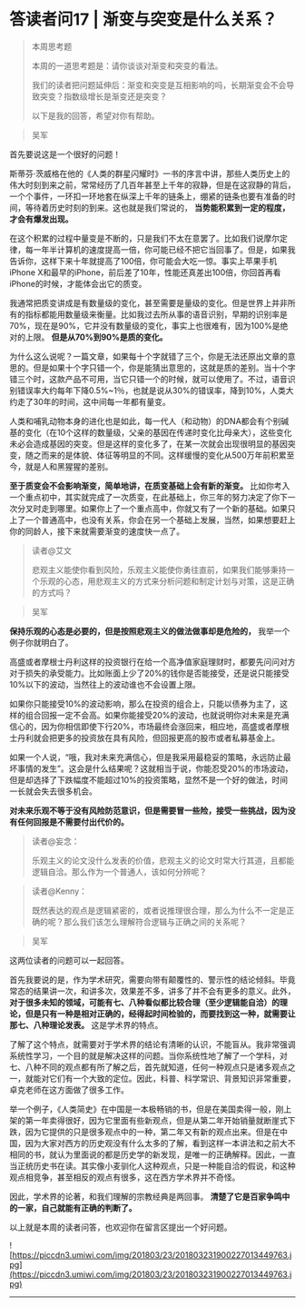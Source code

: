 # 答读者问17 | 渐变与突变是什么关系？

> 本周思考题
> 
> 本周的一道思考题是：请你谈谈对渐变和突变的看法。
> 
> 我们的读者把问题延伸后：渐变和突变是互相影响的吗，长期渐变会不会导致突变？指数级增长是渐变还是突变？
> 
> 以下是我的回答，希望对你有帮助。

> 吴军

首先要说这是一个很好的问题！

斯蒂芬·茨威格在他的《人类的群星闪耀时》一书的序言中讲，那些人类历史上的伟大时刻到来之前，常常经历了几百年甚至上千年的寂静，但是在这寂静的背后，一个个事件，一环扣一环地套在纵深上千年的链条上，绷紧的链条也要有准备的时间，等待着历史时刻的到来。这也就是我们常说的， **当势能积累到一定的程度，才会有爆发出现。**

在这个积累的过程中量变是不断的，只是我们不太在意罢了。比如我们说摩尔定律，每一年半计算机的速度提高一倍，你可能已经不把它当回事了。但是，如果我告诉你，这样下来十年就提高了100倍，你可能会大吃一惊。事实上苹果手机iPhone X和最早的iPhone，前后差了10年，性能还真差出100倍，你回首再看iPhone的时候，才能体会出它的质变。

我通常把质变讲成是有数量级的变化，甚至需要是量级的变化。但是世界上并非所有的指标都能用数量级来衡量。比如我过去所从事的语音识别，早期的识别率是70%，现在是90%，它并没有数量级的变化，事实上也很难有，因为100%是绝对的上限。 **但是从70%到90%是质的变化。**

为什么这么说呢？一篇文章，如果每十个字就错了三个，你是无法还原出文章的意思的。但是如果十个字只错一个，你是能猜出意思的，这就是质的差别。当十个字错三个时，这款产品不可用，当它只错一个的时候，就可以使用了。不过，语音识别错误率大约每年下降0.5%~1％，也就是说从30%的错误率，降到10%，人类大约走了30年的时间，这中间每一年都有量变。

人类和哺乳动物本身的进化也是如此，每一代人（和动物）的DNA都会有个别碱基的变化（在10个这样的数量级，父亲的基因在传递时变化比母亲大），这些变化未必会造成基因的突变。但是这样的变化多了，在某一次就会出现很明显的基因突变，随之而来的是体貌、体征等明显的不同。这样缓慢的变化从500万年前积累至今，就是人和黑猩猩的差别。

 **至于质变会不会影响渐变，简单地讲，在质变基础上会有新的渐变。** 比如你考入一个重点初中，其实就完成了一次质变，在此基础上，你三年的努力决定了你下一次分叉时走到哪里。如果你上了一个重点高中，你就又有了一个新的基础。如果只上了一个普通高中，也没有关系，你会在另一个基础上发展，当然，如果想要赶上你的同龄人，接下来就需要渐变的速度快一点了。

> 读者@艾文
> 
> 悲观主义能使你看到风险，乐观主义能使你勇往直前，如果我们能够秉持一个乐观的心态，用悲观主义的方式来分析问题和制定计划与对策，这是正确的方式吗？

> 吴军

 **保持乐观的心态是必要的，但是按照悲观主义的做法做事却是危险的，** 我举一个例子你就明白了。

高盛或者摩根士丹利这样的投资银行在给一个高净值家庭理财时，都要先问问对方对于损失的承受能力。比如账面上少了20%的钱你是否能接受，还是说只能接受10%以下的波动，当然往上的波动谁也不会设置上限。

如果你只能接受10%的波动影响，那么在投资的组合上，只能以债券为主了，这样的组合回报一定不会高。如果你能接受20%的波动，也就说明你对未来是充满信心的，因为你相信即使下行20%，市场最终会涨回来，相应地，高盛或者摩根士丹利就会把更多的投资放在具有风险，但回报更高的股市或者私募基金上。

如果一个人说，“哦，我对未来充满信心，但是我采用最稳妥的策略，永远防止最坏事情的发生”。这会是什么结果呢？这就相当于说，你能忍受20%的市场波动，但是却选择了下跌幅度不能超过10%的投资策略，显然不是一个好的做法，时间一长就会失去很多机会。

 **对未来乐观不等于没有风险防范意识，但是需要冒一些险，接受一些挑战，因为没有任何回报是不需要付出代价的。**

> 读者@妄念：
> 
> 乐观主义的论文没什么发表的价值，悲观主义的论文时常大行其道，且都能逻辑自洽。那么作为一个普通人，该如何分辨呢？

> 读者@Kenny：
> 
> 既然表达的观点是逻辑紧密的，或者说推理很合理，那么为什么不一定是正确的呢？那么我们该怎么理解符合逻辑与正确之间的关系呢？

> 吴军

这两位读者的问题可以一起回答。

首先我要说的是，作为学术研究，需要向带有颠覆性的、警示性的结论倾斜。毕竟常态的结果讲一次，和讲多次，效果差不多，讲多了并不会有更多的意义。此外， **对于很多未知的领域，可能有七、八种看似都比较合理（至少逻辑能自洽）的理论，但是只有一种是相对正确的，经得起时间检验的，而要找到这一种，就需要让那七、八种理论发表。** 这是学术界的特点。

了解了这个特点，就需要对于学术界的结论有清晰的认识，不能盲从。我非常强调系统性学习，一个目的就是解决这样的问题。当你系统性地了解了一个学科，对七、八种不同的观点都有所了解之后，首先就知道，任何一种观点只是诸多观点之一，就能对它们有一个大致的定位。因此，科普、科学常识、背景知识非常重要，卓克老师在这方面做了很多工作。

举一个例子，《人类简史》在中国是一本极畅销的书，但是在美国卖得一般，刚上架的第一年卖得很好，因为它里面有些新观点，但是从第二年开始销量就断崖式下跌，因为它提供的只是很多观点中的一种，第二年又有新的观点出来。但是在中国，因为大家对西方的历史观没有什么太多的了解，看到这样一本讲法和之前大不相同的书，就认为里面说的都是历史学的新发现，是唯一的正确解释。因此，一直当正统历史书在读。其实像小麦驯化人这种观点，只是一种能自洽的假说，和这种观点相竞争，甚至相反的观点有很多，这在西方学术界并不奇怪。

因此，学术界的论著，和我们理解的宗教经典是两回事。 **清楚了它是百家争鸣中的一家，自己就能有正确的判断了。**

以上就是本周的读者问答，也欢迎你在留言区提出一个好问题。

![https://piccdn3.umiwi.com/img/201803/23/201803231900227013449763.jpg](https://piccdn3.umiwi.com/img/201803/23/201803231900227013449763.jpg)

---
